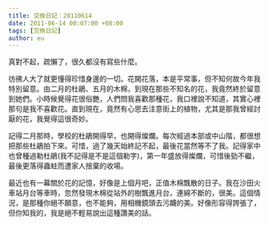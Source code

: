 ```yaml
---
title: 交換日記：20110614
date: 2011-06-14 00:07:00 +08:00
tags: [交換日記]
author: eu
---
```


 真對不起，疏懶了，很久都沒有寫些什麼。  
  
 彷彿人大了就更懂得珍惜身邊的一切。花開花落，本是平常事，但不知何故今年我特別留意。由二月的杜鵑、五月的木棉，到現在那些不知名的花，我竟然終於留意到她們。小時候覺得花很俗艷，人們問我喜歡那種花，我口裡說不知道，其實心裡那句是我不喜歡花。直到現在，竟然有心思去注意街上的植物，尤其是那我曾經討厭的花，我覺得這很奇妙。  
  
 記得二月那時，學校的杜鵑開得早，也開得燦爛。每次經過本部或中山階，都很想把那些杜鵑拍下來。可惜，過了幾天始終記不起，最後花當然等不了我。記得家中也曾種過勒杜鵑(我不記得是不是這個勒字)，第一年盛放得燦爛，可惜後勁不繼，最後更落得蟲蛀而遭家人捨棄的收場。  
  
 最近也有一幕關於花的記憶，好像是上個月吧，正值木棉飄散的日子。我在沙田火車站月台等車時，忽然發現木棉從站外的樹飄進月台，連綿不斷的，很美。這個情況，是那種你絕不願意，也不能夠，用相機鏡頭去污衊的美。好像形容得誇張了，但你知我的，我是絕不輕易說出這種讚美的話。

